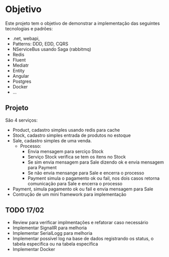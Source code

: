 # Objetivo

Este projeto tem o objetivo de demonstrar a implementação das seguintes tecnologias e padrões: 
- .net, webapi, 
- Patterns: DDD, EDD, CQRS
- NServiceBus usando Saga (rabbitmq)
- Redis
- Fluent
- Mediatr
- Entity
- Angular
- Postgres
- Docker
- ...

## Projeto

São 4 serviços:
- Product, cadastro simples usando redis para cache
- Stock, cadastro simples entrada de produtos no estoque
- Sale, cadastro simples de uma venda. 
    - Processo:
        - Envia mensagem para serciço Stock
        - Serviço Stock verifica se tem os itens no Stock
        - Se sim envia mensagem para Sale dizendo ok e envia mensagem para Payment
        - Se não envia mensange para Sale e encerra o processo
        - Payment simula o pagamento ok ou fail, nos dois casos retorna comunicação para Sale e encerra o processo       
- Payment, simula pagamento ok ou fail e envia mensagem para Sale
- Contrução de um mini framework para implementação

## TODO 17/02
- Review para verificar implmentações e refatorar caso necessário
- Implementar SignalIR para melhoria
- Implementar SerialLogg para melhoria
- Implementar possível log na base de dados registrando os status, o tabela especifica ou na tabela especifica
- Implementar Docker

